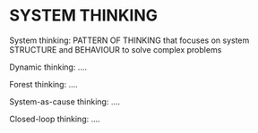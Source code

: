 # SYSTEM THINKING 
System thinking:
    PATTERN OF THINKING that focuses on system STRUCTURE and BEHAVIOUR
    to solve complex problems 

Dynamic thinking:
    ....

Forest thinking:
    ....

System-as-cause thinking:
    ....

Closed-loop thinking:
    ....
